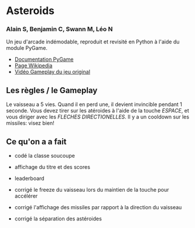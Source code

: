 # Asteroids
### Alain S, Benjamin C, Swann M, Léo N

Un jeu d'arcade indémodable, reproduit et revisité en Python à l'aide du module PyGame.

- [Documentation PyGame](https://www.pygame.org/docs)
- [Page Wikipedia](https://fr.wikipedia.org/wiki/Asteroids)
- [Vidéo Gameplay du jeu original](https://WWW.youtube.com/watch?v=i-Gs01omJyI)

## Les règles / le Gameplay

Le vaisseau a 5 vies. Quand il en perd une, il devient invincible pendant 1 seconde.
Vous devez tirer sur les atéroides à l'aide de la touche *ESPACE*, et vous diriger avec les *FLECHES DIRECTIONELLES*.
Il y a un cooldown sur les missiles: visez bien!

## Ce qu'on a a fait

- codé la classe soucoupe
- affichage du titre et des scores
- leaderboard

- corrigé le freeze du vaisseau lors du maintien de la touche pour accélérer
- corrigé l'affichage des missiles par rapport à la direction du vaisseau
- corrigé la séparation des astéroides
